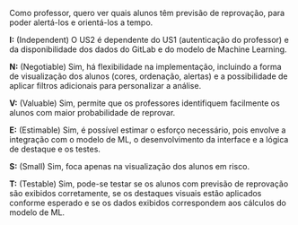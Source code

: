 Como professor, quero ver quais alunos têm previsão de reprovação, para poder alertá-los e orientá-los a tempo.

**I:** (Independent) O US2 é dependente do US1 (autenticação do professor) e da disponibilidade dos dados do GitLab e do modelo de Machine Learning.

**N:** (Negotiable) Sim, há flexibilidade na implementação, incluindo a forma de visualização dos alunos (cores, ordenação, alertas) e a possibilidade de aplicar filtros adicionais para personalizar a análise.

**V:** (Valuable) Sim, permite que os professores identifiquem facilmente os alunos com maior probabilidade de reprovar.

**E:** (Estimable) Sim, é possível estimar o esforço necessário, pois envolve a integração com o modelo de ML, o desenvolvimento da interface e a lógica de destaque e os testes.

**S:** (Small) Sim, foca apenas na visualização dos alunos em risco.

**T:** (Testable) Sim, pode-se testar se os alunos com previsão de reprovação são exibidos corretamente, se os destaques visuais estão aplicados conforme esperado e se os dados exibidos correspondem aos cálculos do modelo de ML.